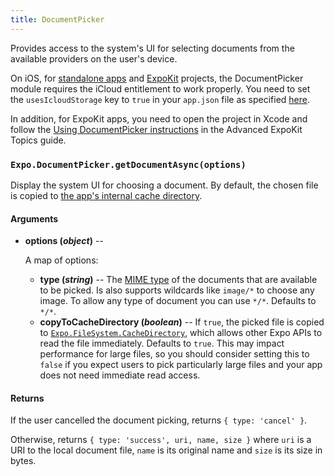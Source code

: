 ```yaml
---
title: DocumentPicker
---
```


Provides access to the system's UI for selecting documents from the available providers on the user's device.

On iOS, for [standalone apps](../guides/building-standalone-apps.html) and [ExpoKit](../guides/expokit.html) projects, the DocumentPicker module requires the iCloud entitlement to work properly. You need to set the `usesIcloudStorage` key to `true` in your `app.json` file as specified [here](../guides/configuration.html#ios).

In addition, for ExpoKit apps, you need to open the project in Xcode and follow the [Using DocumentPicker instructions](../guides/advanced-expokit-topics.html#using-documentpicker) in the Advanced ExpoKit Topics guide.

### `Expo.DocumentPicker.getDocumentAsync(options)`

Display the system UI for choosing a document. By default, the chosen file is copied to [the app's internal cache directory](filesystem.md##expofilesystemcachedirectory).

#### Arguments

-   **options (_object_)** --

      A map of options:

    -   **type (_string_)** -- The [MIME type](https://en.wikipedia.org/wiki/Media_type) of the documents that are available to be picked. Is also supports wildcards like `image/*` to choose any image. To allow any type of document you can use `*/*`. Defaults to `*/*`.
    -   **copyToCacheDirectory (_boolean_)** -- If `true`, the picked file is copied to [`Expo.FileSystem.CacheDirectory`]((filesystem.md##expofilesystemcachedirectory)), which allows other Expo APIs to read the file immediately. Defaults to `true`. This may impact performance for large files, so you should consider setting this to `false` if you expect users to pick particularly large files and your app does not need immediate read access.

#### Returns

If the user cancelled the document picking, returns `{ type: 'cancel' }`.

Otherwise, returns `{ type: 'success', uri, name, size }` where `uri` is a URI to the local document file, `name` is its original name and `size` is its size in bytes.

